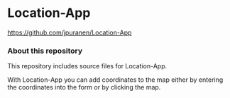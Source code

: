 # Location-App

https://github.com/jpuranen/Location-App

### About this repository

This repository includes source files for Location-App. 

With Location-App you can add coordinates to the map either by entering the coordinates into the form or by clicking the map.

